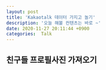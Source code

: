 ```yaml
---
layout: post
title: 'Kakaotalk 데이터 가지고 놀기'
description: '오늘 해볼 컨텐츠는 바로 ~'
date: 2020-11-27 20:11:44 +0900
categories:  Talk
---
```

## 친구들 프로필사진 가져오기



<script>
const TOKEN = "RGFXKU1a4Ph1I8icJqsO0la8dcKfGe62OvDrGAopb1UAAAF2CtF4VQ"
const userAction = async () => {
  const response = await fetch('https://kauth.kakao.com/oauth/authorize?client_id='+"b0ced927e5fc9b17704e2cf109a061f8"+'&redirect_uri='+'https://uowol.github.io/oauth'+'&response_type=code');
  alert(response)
  const myJson = await response.json(); //extract JSON from the http response
  // do something with myJson
}
userAction()
</script>